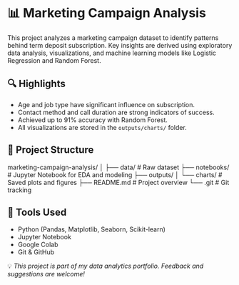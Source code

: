 # 📊 Marketing Campaign Analysis

This project analyzes a marketing campaign dataset to identify patterns behind term deposit subscription. Key insights are derived using exploratory data analysis, visualizations, and machine learning models like Logistic Regression and Random Forest.

## 🔍 Highlights
- Age and job type have significant influence on subscription.
- Contact method and call duration are strong indicators of success.
- Achieved up to 91% accuracy with Random Forest.
- All visualizations are stored in the `outputs/charts/` folder.

## 📁 Project Structure
marketing-campaign-analysis/
│
├── data/ # Raw dataset
├── notebooks/ # Jupyter Notebook for EDA and modeling
├── outputs/
│ └── charts/ # Saved plots and figures
├── README.md # Project overview
└── .git # Git tracking


## 📌 Tools Used
- Python (Pandas, Matplotlib, Seaborn, Scikit-learn)
- Jupyter Notebook
- Google Colab
- Git & GitHub


💡 *This project is part of my data analytics portfolio. Feedback and suggestions are welcome!*


